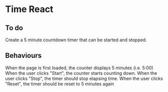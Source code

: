 # Time React

## To do

Create a 5 minute countdown timer that can be started and stopped.

## Behaviours

When the page is first loaded, the counter displays 5 minutes (i.e. 5:00)
When the user clicks "Start", the counter starts counting down.
When the user clicks "Stop", the timer should stop elapsing time.
When the user clicks "Reset", the timer should be reset to 5 minutes again
